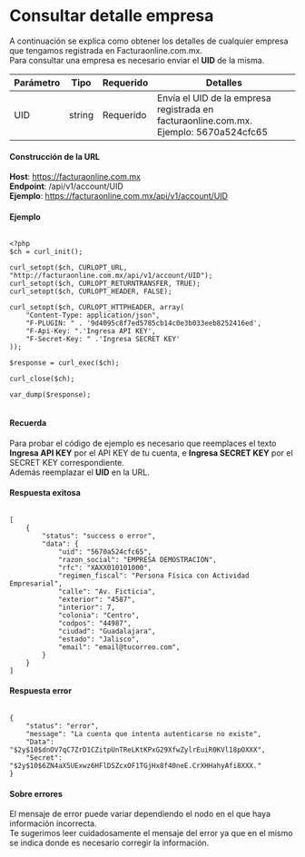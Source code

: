# Consultar detalle empresa

A continuación se explica como obtener los detalles de cualquier empresa que tengamos registrada en Facturaonline.com.mx.  
Para consultar una empresa es necesario enviar el **UID** de la misma.

<table>
    <thead>
        <tr>
            <th>Parámetro</th>
            <th>Tipo</th>
            <th>Requerido</th>
            <th>Detalles</th>
        </tr>
    <thead>
    <tbody>
        <tr>
            <td>UID</td>
            <td>string</td>
            <td>Requerido</td>
            <td>Envía el UID de la empresa registrada en facturaonline.com.mx.
            Ejemplo: 5670a524cfc65</td>
        </tr>
    </tbody>
</table>


#### Construcción de la URL

**Host**: https://facturaonline.com.mx  
**Endpoint**:  /api/v1/account/UID  
**Ejemplo**:  https://facturaonline.com.mx/api/v1/account/UID  


#### Ejemplo

```

<?php
$ch = curl_init();

curl_setopt($ch, CURLOPT_URL, "http://facturaonline.com.mx/api/v1/account/UID");
curl_setopt($ch, CURLOPT_RETURNTRANSFER, TRUE);
curl_setopt($ch, CURLOPT_HEADER, FALSE);

curl_setopt($ch, CURLOPT_HTTPHEADER, array(
    "Content-Type: application/json",
    "F-PLUGIN: " . '9d4095c8f7ed5785cb14c0e3b033eeb8252416ed',
    "F-Api-Key: ".'Ingresa API KEY',
    "F-Secret-Key: " .'Ingresa SECRET KEY'
));

$response = curl_exec($ch);

curl_close($ch);

var_dump($response);


```


#### Recuerda

Para probar el código de ejemplo es necesario que reemplaces el texto  **Ingresa API KEY**  por el API KEY de tu cuenta, e **Ingresa SECRET KEY**  por el SECRET KEY correspondiente.  
Además reemplazar el **UID**  en la URL.


#### Respuesta exitosa

```

[
    {
        "status": "success o error",
        "data": {
            "uid": "5670a524cfc65",
            "razon_social": "EMPRESA DEMOSTRACION",
            "rfc": "XAXX010101000",
            "regimen_fiscal": "Persona Física con Actividad Empresarial",
            "calle": "Av. Ficticia",
            "exterior": "4587",
            "interior": 7,
            "colonia": "Centro",
            "codpos": "44987",
            "ciudad": "Guadalajara",
            "estado": "Jalisco",
            "email": "email@tucorreo.com",
        }
    }
]

```


#### Respuesta error

```

{
    "status": "error",
    "message": "La cuenta que intenta autenticarse no existe",
    "Data": "$2y$10$dnOV7qC7ZrD1CZitpUnTReLKtKPxG29XfwZylrEuiR0KVl18pOXXX",
    "Secret": "$2y$10$6ZN4aX5UExwz6HFlDSZcxOF1TGjHx8f40neE.CrXHHahyAfi8XXX."
}

```


#### Sobre errores

El mensaje de error puede variar dependiendo el nodo en el que haya información incorrecta.  
Te sugerimos leer cuidadosamente el mensaje del error ya que en el mismo se indica donde es necesario corregir la información.
